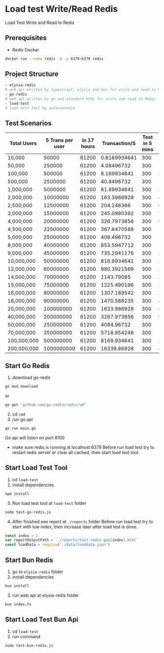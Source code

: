 # Load test Write/Read Redis
Load Test Write and Read to Redis

## Prerequisites
- Redis Docker
```sh
docker run --name redis -d -p 6379:6379 redis
```
## Project Structure
```sh
- elysia-redis 
# web api written by typescript, elysia and bun for write and read to Redis
- go-redis 
# web api written by go and standard http for write and read to Redis
- load-test 
# load test tool by autocannonjs
```

## Test Scenarios

| Total Users | 5 Trans per user | In 17 hours | Transaction/S | Test in 5 mins | Total Trans in 5 mins | Total Connections |
|-------------|------------------|-------------|---------------|----------------|----------------------|-------------------|
| 10,000      | 50000            | 61200       | 0.8169934641  | 300            | 246                  | 1                 |
| 50,000      | 250000           | 61200       | 4.08496732    | 300            | 1226                 | 5                 |
| 100,000     | 500000           | 61200       | 8.169934641   | 300            | 2451                 | 9                 |
| 500,000     | 2500000          | 61200       | 40.8496732    | 300            | 12255                | 41                |
| 1,000,000   | 5000000          | 61200       | 81.69934641   | 300            | 24510                | 82                |
| 2,000,000   | 10000000         | 61200       | 163.3986928   | 300            | 49020                | 164               |
| 2,500,000   | 12500000         | 61200       | 204.248366    | 300            | 61275                | 205               |
| 3,000,000   | 15000000         | 61200       | 245.0980392   | 300            | 73530                | 246               |
| 4,000,000   | 20000000         | 61200       | 326.7973856   | 300            | 98040                | 327               |
| 4,500,000   | 22500000         | 61200       | 367.6470588   | 300            | 110295               | 368               |
| 5,000,000   | 25000000         | 61200       | 408.496732    | 300            | 122550               | 409               |
| 8,000,000   | 40000000         | 61200       | 653.5947712   | 300            | 196079               | 654               |
| 9,000,000   | 45000000         | 61200       | 735.2941176   | 300            | 220589               | 736               |
| 10,000,000  | 50000000         | 61200       | 816.9934641   | 300            | 245099               | 817               |
| 12,000,000  | 60000000         | 61200       | 980.3921569   | 300            | 294118               | 981               |
| 14,000,000  | 70000000         | 61200       | 1143.79085    | 300            | 343138               | 1144              |
| 15,000,000  | 75000000         | 61200       | 1225.490196   | 300            | 367648               | 1226              |
| 16,000,000  | 80000000         | 61200       | 1307.189542   | 300            | 392157               | 1308              |
| 18,000,000  | 90000000         | 61200       | 1470.588235   | 300            | 441177               | 1471              |
| 20,000,000  | 100000000        | 61200       | 1633.986928   | 300            | 490197               | 1634              |
| 40,000,000  | 200000000        | 61200       | 3267.973856   | 300            | 980393               | 3268              |
| 50,000,000  | 250000000        | 61200       | 4084.96732    | 300            | 1225491              | 4085              |
| 70,000,000  | 350000000        | 61200       | 5718.954248   | 300            | 1715687              | 5719              |
| 100,000,000 | 500000000        | 61200       | 8169.934641   | 300            | 2450981              | 8170              |
| 200,000,000 | 1000000000       | 61200       | 16339.86928   | 300            | 4901961              | 16340             |

## Start Go Redis
1. download go-redis
```sh
go mod download
```
or
```sh
go get "github.com/go-redis/redis/v8"
```
2. cd `cmd`
3. run go api
```sh
go run main.go
```
Go api will listen on port 8100 
* make sure redis is running at localhost:6379
Before run load test try to restart redis server or clear all cached, then start load test tool.

## Start Load Test Tool
1. cd `load-test`
2. install dependencies
```sh
npm install
```
3. Run load test tool at `load-test` folder
```sh
node test-go-redis.js
```
4. After finished see report at `./reports` folder
Before run load test try to start with low index, then increase later after load test is done.
```js
const index = 2
var reportOutputPath = `./reports/test-redis-go${index}.html`
const loadData = require('./data/loaddata.json')
```
## Start Bun Redis
1. go to `elysia-redis` folder
2. install dependencies
```sh
bun install
```
3. run web api at elysia-redis folder
```sh
bun index.ts
```

## Start Load Test Bun Api
1. cd `load-test`
2. run command
```sh
node test-bun-redis.js
```







